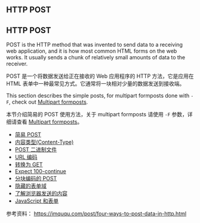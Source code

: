 ## HTTP POST

## HTTP POST

POST is the HTTP method that was invented to send data to a receiving web
application, and it is how most common HTML forms on the web
works. It usually sends a chunk of relatively small amounts of data to the
receiver.

POST 是一个将数据发送给正在接收的 Web 应用程序的 HTTP 方法，它是应用在 HTML 表单中一种最常见方式。它通常将一块相对少量的数据发送到接收端。

This section describes the simple posts, for multipart formposts done with
`-F`, check out [Multipart formposts](multipart.md).

本节介绍简易的 POST 使用方法，关于 multipart formposts 请使用 `-F` 参数，详细请查看 [Multipart formposts](multipart.md)。

* [简易 POST](post/simple.md)
* [内容类型(Content-Type)](post/content-type.md)
* [POST 二进制文件](post/binary.md)
* [URL 编码](post/url-encode.md)
* [转换为 GET](post/convert-to-get.md)
* [Expect 100-continue](post/expect100.md)
* [分块编码的 POST](post/chunked.md)
* [隐藏的表单域](post/hiddenfields.md)
* [了解浏览器发送的内容](post/browsersends.md)
* [JavaScript 和表单](post/javascript.md)

参考资料：
https://imququ.com/post/four-ways-to-post-data-in-http.html
